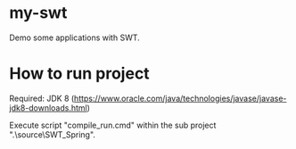 # my-swt
Demo some applications with SWT.

# How to run project
Required: JDK 8 (https://www.oracle.com/java/technologies/javase/javase-jdk8-downloads.html)

Execute script "compile_run.cmd" within the sub project ".\source\SWT_Spring".